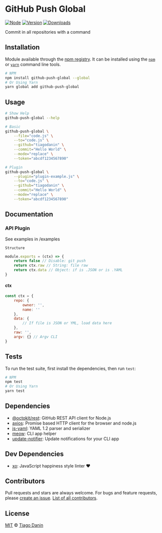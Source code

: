 # GitHub Push Global

[![Node](https://img.shields.io/node/v/github-push-global.svg?style=flat-square)](https://npmjs.org/package/github-push-global) [![Version](https://img.shields.io/npm/v/github-push-global.svg?style=flat-square)](https://npmjs.org/package/github-push-global) [![Downloads](https://img.shields.io/npm/dt/github-push-global.svg?style=flat-square)](https://npmjs.org/package/github-push-global) 

Commit in all repositories with a command

## Installation

Module available through the [npm registry](https://www.npmjs.com/). It can be installed using the  [`npm`](https://docs.npmjs.com/getting-started/installing-npm-packages-locally) or [`yarn`](https://yarnpkg.com/en/) command line tools.

```sh
# NPM
npm install github-push-global --global
# Or Using Yarn
yarn global add github-push-global
```

## Usage

```sh
# Show Help
github-push-global --help

# Basic
github-push-global \
	--file="code.js" \
	--to="code.js" \
	--github="tiagodanin" \
	--commit="Hello World" \
	--mode="replace" \
	--token="abcdf1234567890"

# Plugin
github-push-global \
	--plugin="plugin-example.js" \
	--to="code.js" \
	--github="tiagodanin" \
	--commit="Hello World" \
	--mode="replace" \
	--token="abcdf1234567890"
```

## Documentation

### API Plugin
See examples in /examples

`Structure`

```js
module.exports = (ctx) => {
	return false // Disable: git push
	return ctx.raw // String: file raw
	return ctx.data // Object: if is .JSON or is .YAML
}
```

#### ctx
```js
const ctx = {
	repo: {
		owner: '',
		name: ''
	},
	data: {
		// If file is JSON or YML, load data here
	},
	raw: '',
	argv: {} // Argv CLI
}
```

## Tests

To run the test suite, first install the dependencies, then run `test`:

```sh
# NPM
npm test
# Or Using Yarn
yarn test
```

## Dependencies

- [@octokit/rest](https://ghub.io/@octokit/rest): GitHub REST API client for Node.js
- [axios](https://ghub.io/axios): Promise based HTTP client for the browser and node.js
- [js-yaml](https://ghub.io/js-yaml): YAML 1.2 parser and serializer
- [meow](https://ghub.io/meow): CLI app helper
- [update-notifier](https://ghub.io/update-notifier): Update notifications for your CLI app

## Dev Dependencies

- [xo](https://ghub.io/xo): JavaScript happiness style linter ❤️

## Contributors

Pull requests and stars are always welcome. For bugs and feature requests, please [create an issue](https://github.com/TiagoDanin/GitHub-Push-Global/issues). [List of all contributors](https://github.com/TiagoDanin/GitHub-Push-Global/graphs/contributors).

## License

[MIT](LICENSE) © [Tiago Danin](https://TiagoDanin.github.io)